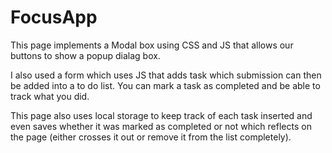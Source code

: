 # FocusApp

This page implements a Modal box using CSS and JS that allows our buttons to show a popup dialag box. 

I also used a form which uses JS that adds task which submission can then be added into a to do list. You can mark a task as completed and be able to track what you did. 

This page also uses local storage to keep track of each task inserted and even saves whether it was marked as completed or not which reflects on the page (either crosses it out or remove it from the list completely).

